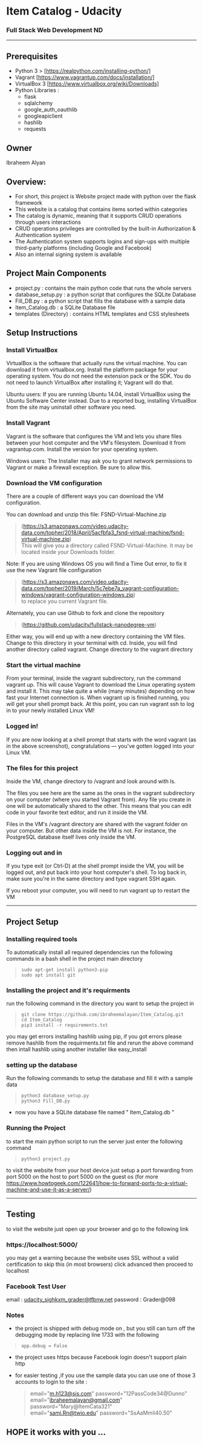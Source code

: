 # Item Catalog - Udacity
### Full Stack Web Development ND
_______________________
## Prerequisites
* Python 3 > [https://realpython.com/installing-python/]  
* Vagrant [https://www.vagrantup.com/docs/installation/]  
* VirtualBox 3 [https://www.virtualbox.org/wiki/Downloads]  
* Python Libraries :  
    - flask  
    - sqlalchemy  
    - google_auth_oauthlib  
    - googleapiclient  
    - hashlib  
    - requests  

## Owner
Ibraheem Alyan

## Overview:
* For short, this project is Website project made with python over the flask framework
* This website is a catalog that contains items sorted within categories
* The catalog is dynamic, meaning that it supports CRUD operations through users interactions
* CRUD operations privileges are controlled by the built-in Authorization & Authentication system
* The Authentication system supports logins and sign-ups with multiple third-party platforms (including Google and Facebook)
* Also an internal signing system is available

## Project Main Components

* project.py : contains the main python code that runs the whole servers  
* database_setup.py : a python script that configures the SQLite Database  
* Fill_DB.py : a python script that fills the database with a sample data  
* Item_Catalog.db : a SQLite Database file  
* templates (Directory) : contains HTML templates and CSS stylesheets  

## Setup Instructions

### Install VirtualBox
VirtualBox is the software that actually runs the virtual machine. You can download it from virtualbox.org. Install the platform package for your operating system. You do not need the extension pack or the SDK. You do not need to launch VirtualBox after installing it; Vagrant will do that.

Ubuntu users: If you are running Ubuntu 14.04, install VirtualBox using the Ubuntu Software Center instead. Due to a reported bug, installing VirtualBox from the site may uninstall other software you need.

### Install Vagrant
Vagrant is the software that configures the VM and lets you share files between your host computer and the VM's filesystem. Download it from vagrantup.com. Install the version for your operating system.

Windows users: The Installer may ask you to grant network permissions to Vagrant or make a firewall exception. Be sure to allow this.

### Download the VM configuration
There are a couple of different ways you can download the VM configuration.

You can download and unzip this file: FSND-Virtual-Machine.zip
> (https://s3.amazonaws.com/video.udacity-data.com/topher/2018/April/5acfbfa3_fsnd-virtual-machine/fsnd-virtual-machine.zip)  
This will give you a directory called FSND-Virtual-Machine. It may be located inside your Downloads folder.

Note: If you are using Windows OS you will find a Time Out error, to fix it use the new Vagrant file configuration
> (https://s3.amazonaws.com/video.udacity-data.com/topher/2019/March/5c7ebe7a_vagrant-configuration-windows/vagrant-configuration-windows.zip)  
to replace you current Vagrant file.

Alternately, you can use Github to fork and clone the repository
> (https://github.com/udacity/fullstack-nanodegree-vm)  

Either way, you will end up with a new directory containing the VM files. Change to this directory in your terminal with cd. Inside, you will find another directory called vagrant. Change directory to the vagrant directory

### Start the virtual machine
From your terminal, inside the vagrant subdirectory, run the command vagrant up. This will cause Vagrant to download the Linux operating system and install it. This may take quite a while (many minutes) depending on how fast your Internet connection is.
When vagrant up is finished running, you will get your shell prompt back. At this point, you can run vagrant ssh to log in to your newly installed Linux VM!

### Logged in!
If you are now looking at a shell prompt that starts with the word vagrant (as in the above screenshot), congratulations — you've gotten logged into your Linux VM.

### The files for this project
Inside the VM, change directory to /vagrant and look around with ls.

The files you see here are the same as the ones in the vagrant subdirectory on your computer (where you started Vagrant from). Any file you create in one will be automatically shared to the other. This means that you can edit code in your favorite text editor, and run it inside the VM.

Files in the VM's /vagrant directory are shared with the vagrant folder on your computer. But other data inside the VM is not. For instance, the PostgreSQL database itself lives only inside the VM.

### Logging out and in
If you type exit (or Ctrl-D) at the shell prompt inside the VM, you will be logged out, and put back into your host computer's shell. To log back in, make sure you're in the same directory and type vagrant SSH again.

If you reboot your computer, you will need to run vagrant up to restart the VM

_______________________
## Project Setup

### Installing required tools
To automatically install all required dependencies run the following commands in a bash shell in the project main directory
>     sudo apt-get install python3-pip   
>     sudo apt install git  

### Installing the project and it's requirments
run the following command in the directory you want to setup the project in
>     git clone https://github.com/ibraheemalayan/Item_Catalog.git  
>     cd Item_Catalog
>     pip3 install -r requirements.txt
you may get errors installing hashlib using pip, if you got errors please remove hashlib from the requirments.txt file and rerun the above command then intall hashlib using another installer like easy_install 

### setting up the database
Run the following commands to setup the database and fill it with a sample data
>     python3 database_setup.py  
>     python3 Fill_DB.py  

 * now you have a SQLite database file named " Item_Catalog.db "

### Running the Project
to start the main python script to run the server just enter the following command
>     python3 project.py  
to visit the website from your host device just setup a port forwarding from port 5000 on the host to port 5000 on the guest os (for more https://www.howtogeek.com/122641/how-to-forward-ports-to-a-virtual-machine-and-use-it-as-a-server/)
_______________________
## Testing
to visit the website just open up your browser and go to the following link
### https://localhost:5000/  
you may get a warning because the website uses SSL without a valid certification to skip this (in most browsers) click advanced then proceed to localhost

### Facebook Test User
email : udacity_sighkxm_grader@tfbnw.net
password : Grader@098

### Notes
* the project is shipped with debug mode on , but you still can turn off the debugging mode by replacing line 1733 with the following  
>     app.debug = False  

* the project uses https because Facebook login doesn't support plain http

* for easier testing ,if you use the sample data you can use one of those 3 accounts to login to the site :
  > email="m.h123@sis.com"                   password="12PassCode34@Dunno"  
  > email="ibraheemalayan@gmail.com"         password="Mary@ItemCata321"  
  > email="sami.Rn@twio.edu"                 password="SsAaMmIi40.50"  

## HOPE it works with you ...
